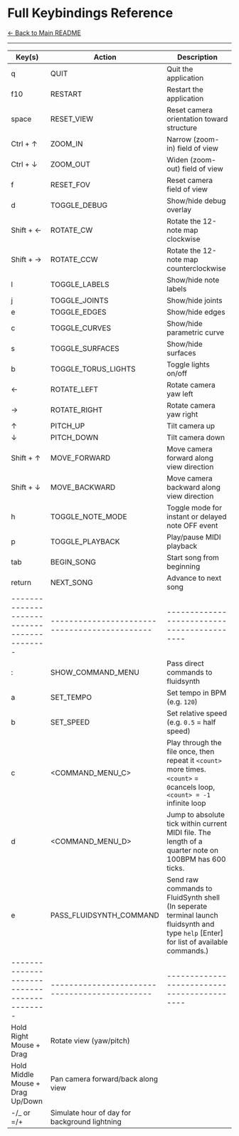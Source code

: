 # Full Keybindings Reference

[← Back to Main README](../README.md)

---

| Key(s)         | Action                  | Description                            |
|----------------|-------------------------|----------------------------------------|
| q              | QUIT                    | Quit the application                   |
| f10            | RESTART                 | Restart the application                |
| space          | RESET_VIEW              | Reset camera orientation toward structure               |
| Ctrl + ↑         | ZOOM_IN          | Narrow (zoom-in) field of view               |
| Ctrl + ↓         | ZOOM_OUT         | Widen (zoom-out) field of view               |
| f              | RESET_FOV               | Reset camera field of view             |
| d              | TOGGLE_DEBUG            | Show/hide debug overlay                |
| Shift + ←      | ROTATE_CW               | Rotate the 12-note map clockwise       |
| Shift + →      | ROTATE_CCW              | Rotate the 12-note map counterclockwise|
| l              | TOGGLE_LABELS           | Show/hide note labels                  |
| j              | TOGGLE_JOINTS           | Show/hide joints                |
| e              | TOGGLE_EDGES            | Show/hide edges                   |
| c              | TOGGLE_CURVES           | Show/hide parametric curve               |
| s              | TOGGLE_SURFACES         | Show/hide surfaces               |
| b              | TOGGLE_TORUS_LIGHTS     | Toggle lights on/off          |
| ←                | ROTATE_LEFT      | Rotate camera yaw left                       |
| →                | ROTATE_RIGHT     | Rotate camera yaw right                      |
| ↑                | PITCH_UP         | Tilt camera up                               |
| ↓                | PITCH_DOWN       | Tilt camera down                             |
| Shift + ↑        | MOVE_FORWARD     | Move camera forward along view direction     |
| Shift + ↓        | MOVE_BACKWARD    | Move camera backward along view direction    |
| h              | TOGGLE_NOTE_MODE        | Toggle mode for instant or delayed note OFF event                       |
| p              | TOGGLE_PLAYBACK         | Play/pause MIDI playback               |
| tab            | BEGIN_SONG              | Start song from beginning              |
| return         | NEXT_SONG               | Advance to next song                   |
|-------------------------------------------|---------------------------------------------|-------------------------------------------|
| :              | SHOW_COMMAND_MENU       | Pass direct commands to fluidsynth                  |
| a                | SET_TEMPO                | Set tempo in BPM (e.g. `120`)                       |
| b                | SET_SPEED                | Set relative speed (e.g. `0.5` = half speed)        |
| c                | <COMMAND_MENU_C>         | Play through the file once, then repeat it `<count>` more times. `<count>` = `0`cancels loop, `<count> = -1` infinite loop |
| d                | <COMMAND_MENU_D>         | Jump to absolute tick within current MIDI file. The length of a quarter note on 100BPM has 600 ticks.|
| e                | PASS_FLUIDSYNTH_COMMAND  | Send raw commands to FluidSynth shell (In seperate terminal launch fluidsynth and type `help` [Enter] for list of available commands.) |
|-------------------------------------------|---------------------------------------------|-------------------------------------------|
| Hold Right Mouse + Drag              | Rotate view (yaw/pitch)                |                                      |
| Hold Middle Mouse + Drag Up/Down     | Pan camera forward/back along view     |                                      |
| -/_ or =/+     | Simulate hour of day for background lightning     |                                      |
